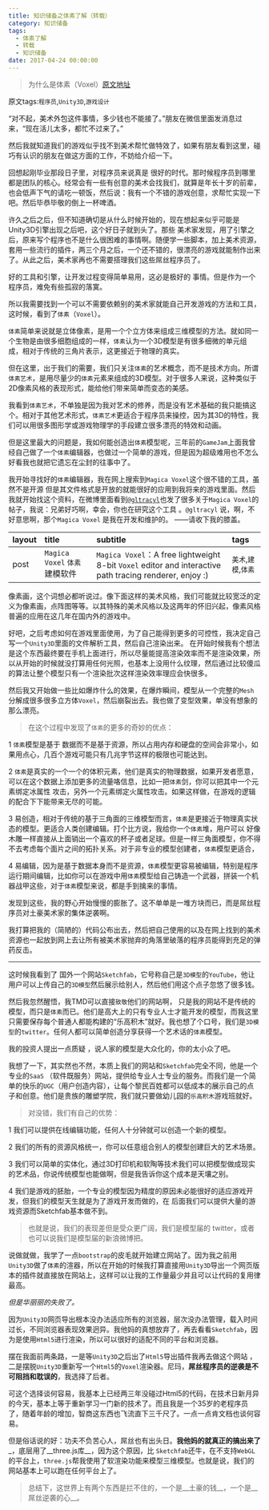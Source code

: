 ```yaml
---
title: 知识储备之体素了解（转载）
category: 知识储备
tags:
  - 体素了解
  - 转载
  - 知识储备
date: 2017-04-24 00:00:00
---
```


>为什么是体素（Voxel）[原文地址](http://www.weibo.com/p/1001603815576152719467)

原文tags:`程序员`,`Unity3D`,`游戏设计`

“对不起，美术外包这件事情，多少钱也不能接了。”朋友在微信里面发消息过来，“现在活儿太多，都忙不过来了。”

然后我就知道我们的游戏似乎找不到美术帮忙做特效了，如果有朋友看到这里，碰巧有认识的朋友在做这方面的工作，不妨给介绍一下。

回想起刚毕业那段日子里，对程序员来说真是 很好的时代。那时候程序员到哪里都是团队的核心。经常会有一些有创意的美术会找我们，就算是年长十岁的前辈，也会低声下气的请吃一顿饭，然后说：我有一个不错的游戏创意，求帮忙实现一下吧。然后毕恭毕敬的倒上一杯啤酒。
<!-- more -->
许久之后之后，但不知道确切是从什么时候开始的，现在想起来似乎可能是Unity3D引擎出现之后吧，这个好日子就到头了。那些 美术家发现，用了引擎之后，原来写个程序也不是什么很困难的事情啊。随便学一些脚本，加上美术资源，套用一些流行的插件，两三个月之后，一个还不错的，很漂亮的游戏就能制作出来了。从此之后，美术家再也不需要搭理我们这些屌丝程序员了。

好的工具和引擎，让开发过程变得简单易用，这必是极好的 事情。但是作为一个程序员，难免有些孤寂的落寞。

所以我需要找到一个可以不需要依赖别的美术家就能自己开发游戏的方法和工具，这时候，看到了`体素`（`Voxel`）。

`体素`简单来说就是立体像素，是用一个个立方体来组成三维模型的方法。就如同一个生物是由很多细胞组成的一样，`体素`认为一个3D模型是有很多细微的单元组成，相对于传统的三角片表示，这更接近于物理的真实。

但在这里，出于我们的需要，我们只关注`体素`的艺术概念，而不是技术方向。所谓`体素艺术`，是用尽量少的`体素`元素来组成的3D模型。对于很多人来说，这种类似于2D像素风格的表现形式，能给他们带来简单而变态的美感。

我看到`体素艺术`，不单独是因为我对艺术的修养，而是没有艺术基础的我只能搞这个。相对于其他艺术形式，`体素艺术`更适合于程序员来操控，因为其3D的特性，我们可以用很多图形学或游戏物理学的手段建立很多漂亮的特效和动画。

但是这里最大的问题是，我如何能创造出`体素`模型呢，三年前的`GameJam`上面我曾经自己做了一个`体素`编辑器，也做过一个简单的游戏，但是因为超级难用也不怎么好看我也就把它遗忘在尘封的往事中了。

我开始寻找好的`体素`编辑器，我在网上搜索到`Magica Voxel`这个很不错的工具，虽然不是开源 但是其文件格式是开放的就能很好的应用到我将来的游戏里面。然后我就开始找这个资料，在微博里面看到[`@gltracyl`](http://weibo.com/gltracy)也发了很多关于`Magica Voxel`的帖子，我说：兄弟好巧啊，幸会，你也在研究这个工具
。`@gltracyl` 说，啊，不好意思啊，那个`Magica Voxel` 是我在开发和维护的。 ——请收下我的膝盖。

|layout|title|subtitle|tags
|:----|:----|:----|:----|
|post|`Magica Voxel` `体素`建模软件|`Magica Voxel`：A free lightweight 8-bit `Voxel` editor and interactive path tracing renderer, enjoy :)|`美术`,`建模`,``体素``|

像素画，这个词想必都听说过。像下面这样的美术风格，我们可能就比较宽泛的定义为像素画，点阵图等等。以其特殊的美术风格以及这两年的怀旧兴起，像素风格普遍的应用在这几年在国内外的游戏中。

好吧，之后考虑如何在游戏里面使用，为了自己能得到更多的可控性，我决定自己写一个`Unity3D`里面的文件解析工具，然后自己渲染出来。 在开始时候我有个想法是这个东西最终要在手机上面进行，所以尽量能提高渲染效率而不是渲染效果，所以从开始的时候就没打算用任何光照，也基本上没用什么纹理，然后通过比较傻瓜的算法让整个模型只有一个渲染批次这样渲染效率理应会快很多。

然后我又开始做一些比如爆炸什么的效果，在爆炸瞬间，模型从一个完整的`Mesh`分解成很多很多立方体`Voxel`，然后崩裂出去。我也做了变型效果，单没有想象的那么漂亮。

>在这个过程中发现了`体素`的更多的奇妙的优点：

1 `体素`模型是基于 数据而不是基于资源，所以占用内存和硬盘的空间会非常小，如果用点心，几百个游戏可能只有几兆字节这样的极限也可能达到。

2 `体素`是真实的一个一个的体积元素，他们是真实的物理数据，如果开发者愿意，可以在这个数据上添加更多的流量咯信息，比如一把`体素`剑，你可以把其中一个元素绑定冰属性 攻击，另外一个元素绑定火属性攻击。如果这样做，在游戏的逻辑的配合下下能带来无尽的可能。

3 易创造，相对于传统的基于三角面的三维模型而言，`体素`是更接近于物理真实状态的模型。更适合人类创建编辑。打个比方说，我给你一个`体素`堆，用户可以 好像木雕一样直接从上面销出一个喜欢的杯子或者足球。但是一样三角面模型，你不得不去考虑每个面片之间的拓扑关系。对于非专业的模型创建者，`体素`模型更适合，

4 易编辑，因为是基于数据本身而不是资源，`体素`模型更容易被编辑，特别是程序运行期间编辑，比如你可以在游戏中用`体素`模型给自己铸造一个武器，拼装一个机器战甲这些，对于`体素`模型来说，都是手到擒来的事情。

发现到这些，我的野心开始慢慢的膨胀了。这不单单是一堆方块而已，而是屌丝程序员对土豪美术家的集体逆袭啊。

我打算把我的（简陋的）代码公布出去，然后把自己使用的以及在网上找到的美术资源也一起放到网上去让所有被美术家抛弃的角落里破落的程序员能得到充足的弹药反击。

---

这时候我看到了 国外一个网站`Sketchfab`，它号称自己是`3D模型`的`YouTube`，他让用户可以上传自己的`3D模型`然后展示给别人，然后他们用这个点子忽悠了很多钱。

然后我忽然醒悟，我TMD可以直接`致敬`他们的网站啊， 只是我的网站不是传统的模型，而只是`体素`而已。他们是高大上的只有专业人士才能开发的模型，而我这里只需要保存每个普通人都能构建的“乐高积木”就好。我也想了个口号，我们是`3D模型`的`twitter`。任何人都可以简单创造分享获得一个艺术话的`体素`模型。

我的投资人提出一点质疑 ，说人家的模型是大众化的，你的太小众了吧。

我想了一下，其实然也不然，本质上我们的网站和`Sketchfab`完全不同，他是一个专业的`SaaS` （软件既服务）网站，提供给专业人士专业的服务。而我们是一个简单的快乐的`UGC`（用户创造内容），让每个黎民百姓都可以低成本的展示自己的点子和创意。他们是贵族的雕塑学院，我们就只要做幼儿园的`乐高积木`游戏班就好。

>对没错，我们有自己的优势：

1 我们可以提供在线编辑功能，任何人十分钟就可以创造一个新的模型。

2 我们的所有的资源风格统一，你可以任意组合别人的模型创建巨大的艺术场景。

3 我们可以简单的实体化，通过3D打印机和软陶等技术我们可以把模型做成现实的艺术品，你说传统模型也能做啊，但是我告诉你这个成本是天壤之别。

4 我们是游戏的胚胎，一个专业的模型因为精度的原因未必能很好的适应游戏开发，但我们的模型天生就是为了游戏开发而做的，在 后面我们可以提供大量的游戏资源而Sketchfab基本做不到。

>也就是说，我们的表现差但是受众更广阔，我们是模型届的 twitter，或者也可以说我们是模型届的新浪微博把。

说做就做，我学了一点`bootstrap`的皮毛就开始建立网站了。因为我之前用`Unity3D`做了`体素`的渲器，所以在开始的时候我打算直接用`Unity3D`导出一个网页版本的插件就直接放在网站上，这样可以让我的工作量最少并且可以让代码的复用律最高。

_但是华丽丽的失败了。_

因为`Unity3D`网页导出根本没办法适应所有的浏览器，层次没办法管理，载入时间过长，不同浏览器表现效果迥异。我他妈的真想放弃了，再去看看`Sketchfab`，因为是使用`Html5`进行渲染，所以可以很好的适配不同的平台和浏览器。

摆在我面前两条路，一是等`Unity3D`之后出了`Html5`导出插件我再去做这个网站 ，二是摆脱`Unity3D`重新写一个`Html5`的`Voxel`渲染器。尼玛，__屌丝程序员的逆袭是不可阻挡和耽误的__，我选择了后者。

可这个选择谈何容易，我基本上已经两三年没碰过Html5的代码，在技术日新月异的今天，基本上等于重新学习一门新的技术了。而且我是一个35岁的老程序员了，随着年龄的增加，智商这东西也飞流直下三千尺了。一点一点肯文档也谈何容易。

但是俗话说的好：功夫不负苦心人，屌丝也有出头日。__我他妈的就真正的搞出来了___，底层用了__three.js库__，因为这个原因，比 `Sketchfab`还牛，在不支持`WebGL`的平台上，`three.js`帮我使用了软渲染功能来模型三维模型。也就是说，我们的网站基本上可以跑在任何平台上了。

> 总结下，这世界上有两个东西是拦不住的，一个是__土豪的钱__，一个是__屌丝逆袭的心__。
